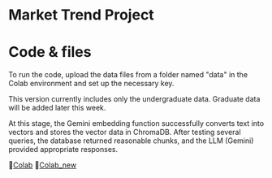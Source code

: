 # Market Trend Project

# Code & files
To run the code, upload the data files from a folder named "data" in the Colab environment and set up the necessary key.

This version currently includes only the undergraduate data. Graduate data will be added later this week.

At this stage, the Gemini embedding function successfully converts text into vectors and stores the vector data in ChromaDB. After testing several queries, the database returned reasonable chunks, and the LLM (Gemini) provided appropriate responses.

📌[Colab](https://colab.research.google.com/drive/1W9JJTyGeXUEjs19qYFUHFvr2aEhk3oJi?usp=sharing)
📌[Colab_new]([https://colab.research.google.com/drive/1W9JJTyGeXUEjs19qYFUHFvr2aEhk3oJi?usp=sharing](https://colab.research.google.com/drive/1_TYG8saveyjD1yY4RKJRxZfFySosIW6Q#scrollTo=sP_iDUhPOd2k))

